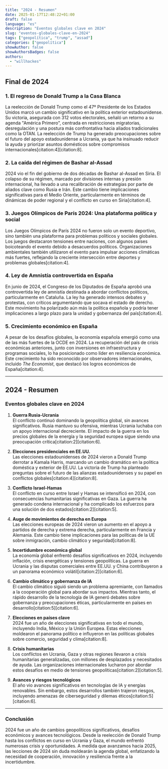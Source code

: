 ```yaml
---
title: "2024 - Resumen"
date: 2025-01-17T12:48:22+01:00
draft: false
language: "es"
description: "Eventos globales clave en 2024"
slug: "eventos-globales-clave-en-2024"
tags: ["geopolítica", "trump", "assad"]
categories: ["geopolítica"]
showAuthor: false
showAuthorsBadges: false
authors:
  - "willhackes"
---
```


## Final de 2024

### 1. El regreso de Donald Trump a la Casa Blanca
La reelección de Donald Trump como el 47º Presidente de los Estados Unidos marcó un cambio significativo en la política exterior estadounidense. Su victoria, asegurada con 312 votos electorales, señaló un retorno a su agenda "América Primero", centrada en restricciones migratorias, desregulación y una postura más confrontativa hacia aliados tradicionales como la OTAN. La reelección de Trump ha generado preocupaciones sobre el futuro del apoyo estadounidense a Ucrania, ya que ha insinuado reducir la ayuda y priorizar asuntos domésticos sobre compromisos internacionales[citation:4][citation:8].

### 2. La caída del régimen de Bashar al-Assad
2024 vio el fin del gobierno de dos décadas de Bashar al-Assad en Siria. El colapso de su régimen, marcado por divisiones internas y presión internacional, ha llevado a una recalibración de estrategias por parte de aliados clave como Rusia e Irán. Este cambio tiene implicaciones significativas para el Medio Oriente, particularmente en términos de dinámicas de poder regional y el conflicto en curso en Siria[citation:4].

### 3. Juegos Olímpicos de París 2024: Una plataforma política y social
Los Juegos Olímpicos de París 2024 no fueron solo un evento deportivo, sino también una plataforma para problemas políticos y sociales globales. Los juegos destacaron tensiones entre naciones, con algunos países boicoteando el evento debido a desacuerdos políticos. Organizaciones ambientales también utilizaron el evento para impulsar acciones climáticas más fuertes, reflejando la creciente intersección entre deportes y problemas globales[citation:4].

### 4. Ley de Amnistía controvertida en España
En junio de 2024, el Congreso de los Diputados de España aprobó una controvertida ley de amnistía destinada a abordar conflictos políticos, particularmente en Cataluña. La ley ha generado intensos debates y protestas, con críticos argumentando que socava el estado de derecho. Este movimiento ha polarizado aún más la política española y podría tener implicaciones a largo plazo para la unidad y gobernanza del país[citation:4].

### 5. Crecimiento económico en España
A pesar de los desafíos globales, la economía española emergió como una de las más fuertes de la OCDE en 2024. La recuperación del país de crisis económicas anteriores, junto con inversiones en infraestructura y programas sociales, lo ha posicionado como líder en resiliencia económica. Este crecimiento ha sido reconocido por observadores internacionales, incluido *The Economist*, que destacó los logros económicos de España[citation:4].

---

## 2024 - Resumen

### Eventos globales clave en 2024

1. **Guerra Rusia-Ucrania**  
   El conflicto continuó dominando la geopolítica global, sin avances significativos. Rusia mantuvo su ofensiva, mientras Ucrania luchaba con un apoyo internacional decreciente. El impacto de la guerra en los precios globales de la energía y la seguridad europea sigue siendo una preocupación crítica[citation:2][citation:6].

2. **Elecciones presidenciales en EE.UU.**  
   Las elecciones estadounidenses de 2024 vieron a Donald Trump derrotar a Kamala Harris, marcando un cambio dramático en la política doméstica y exterior de EE.UU. La victoria de Trump ha planteado preguntas sobre el futuro de las alianzas estadounidenses y su papel en conflictos globales[citation:4][citation:8].

3. **Conflicto Israel-Hamas**  
   El conflicto en curso entre Israel y Hamas se intensificó en 2024, con consecuencias humanitarias significativas en Gaza. La guerra ha generado condena internacional y ha complicado los esfuerzos para una solución de dos estados[citation:2][citation:5].

4. **Auge de movimientos de derecha en Europa**  
   Las elecciones europeas de 2024 vieron un aumento en el apoyo a partidos de derecha y extrema derecha, particularmente en Francia y Alemania. Este cambio tiene implicaciones para las políticas de la UE sobre inmigración, cambio climático y seguridad[citation:8].

5. **Incertidumbre económica global**  
   La economía global enfrentó desafíos significativos en 2024, incluyendo inflación, crisis energéticas y tensiones geopolíticas. La guerra en Ucrania y las disputas comerciales entre EE.UU. y China contribuyeron a un panorama económico volátil[citation:2][citation:6].

6. **Cambio climático y gobernanza de IA**  
   El cambio climático siguió siendo un problema apremiante, con llamados a la cooperación global para abordar sus impactos. Mientras tanto, el rápido desarrollo de la tecnología de IA generó debates sobre gobernanza y preocupaciones éticas, particularmente en países en desarrollo[citation:5][citation:6].

7. **Elecciones en países clave**  
   2024 fue un año de elecciones significativas en todo el mundo, incluyendo India, México y la Unión Europea. Estas elecciones moldearon el panorama político e influyeron en las políticas globales sobre comercio, seguridad y clima[citation:8].

8. **Crisis humanitarias**  
   Los conflictos en Ucrania, Gaza y otras regiones llevaron a crisis humanitarias generalizadas, con millones de desplazados y necesitados de ayuda. Las organizaciones internacionales lucharon por abordar estos desafíos en medio de tensiones geopolíticas[citation:2][citation:5].

9. **Avances y riesgos tecnológicos**  
   El año vio avances significativos en tecnologías de IA y energías renovables. Sin embargo, estos desarrollos también trajeron riesgos, incluyendo amenazas de ciberseguridad y dilemas éticos[citation:5][citation:6].

---

### Conclusión
2024 fue un año de cambios geopolíticos significativos, desafíos económicos y avances tecnológicos. Desde la reelección de Donald Trump hasta los conflictos en curso en Ucrania y Gaza, el mundo enfrentó numerosas crisis y oportunidades. A medida que avanzamos hacia 2025, las lecciones de 2024 sin duda moldearán la agenda global, enfatizando la necesidad de cooperación, innovación y resiliencia frente a la incertidumbre.
